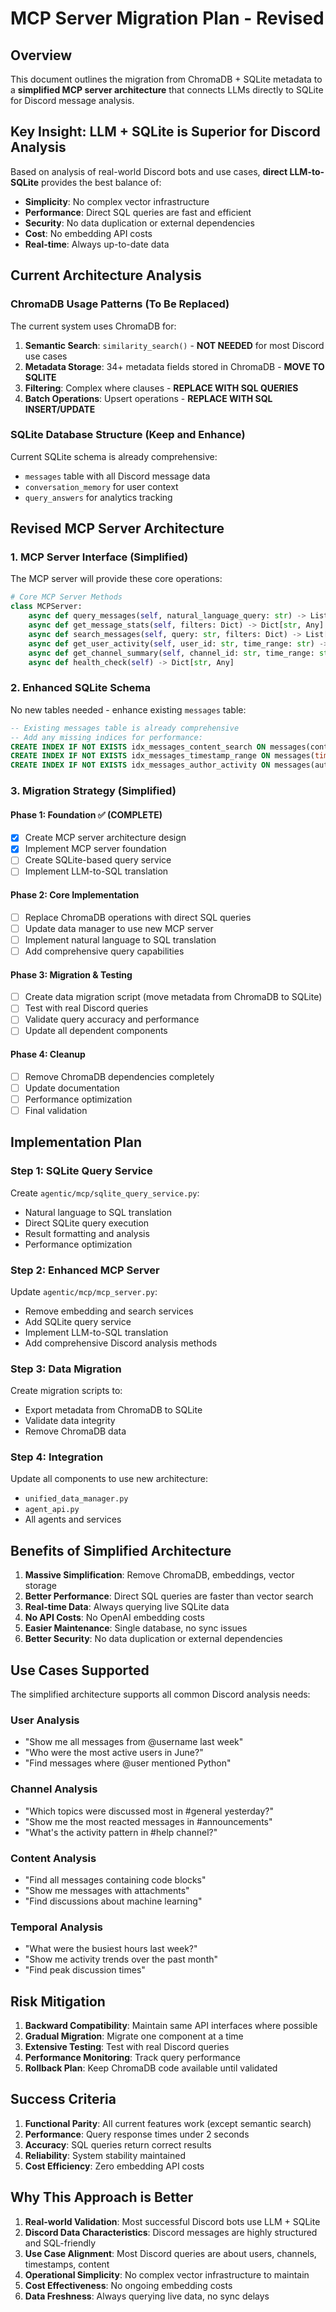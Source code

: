 # MCP Server Migration Plan - Revised

## Overview
This document outlines the migration from ChromaDB + SQLite metadata to a **simplified MCP server architecture** that connects LLMs directly to SQLite for Discord message analysis.

## Key Insight: LLM + SQLite is Superior for Discord Analysis

Based on analysis of real-world Discord bots and use cases, **direct LLM-to-SQLite** provides the best balance of:
- **Simplicity**: No complex vector infrastructure
- **Performance**: Direct SQL queries are fast and efficient
- **Security**: No data duplication or external dependencies
- **Cost**: No embedding API costs
- **Real-time**: Always up-to-date data

## Current Architecture Analysis

### ChromaDB Usage Patterns (To Be Replaced)
The current system uses ChromaDB for:
1. **Semantic Search**: `similarity_search()` - **NOT NEEDED** for most Discord use cases
2. **Metadata Storage**: 34+ metadata fields stored in ChromaDB - **MOVE TO SQLITE**
3. **Filtering**: Complex where clauses - **REPLACE WITH SQL QUERIES**
4. **Batch Operations**: Upsert operations - **REPLACE WITH SQL INSERT/UPDATE**

### SQLite Database Structure (Keep and Enhance)
Current SQLite schema is already comprehensive:
- `messages` table with all Discord message data
- `conversation_memory` for user context
- `query_answers` for analytics tracking

## Revised MCP Server Architecture

### 1. MCP Server Interface (Simplified)
The MCP server will provide these core operations:

```python
# Core MCP Server Methods
class MCPServer:
    async def query_messages(self, natural_language_query: str) -> List[Dict]
    async def get_message_stats(self, filters: Dict) -> Dict[str, Any]
    async def search_messages(self, query: str, filters: Dict) -> List[Dict]
    async def get_user_activity(self, user_id: str, time_range: str) -> Dict[str, Any]
    async def get_channel_summary(self, channel_id: str, time_range: str) -> Dict[str, Any]
    async def health_check(self) -> Dict[str, Any]
```

### 2. Enhanced SQLite Schema
No new tables needed - enhance existing `messages` table:

```sql
-- Existing messages table is already comprehensive
-- Add any missing indices for performance:
CREATE INDEX IF NOT EXISTS idx_messages_content_search ON messages(content);
CREATE INDEX IF NOT EXISTS idx_messages_timestamp_range ON messages(timestamp);
CREATE INDEX IF NOT EXISTS idx_messages_author_activity ON messages(author_id, timestamp);
```

### 3. Migration Strategy (Simplified)

#### Phase 1: Foundation ✅ (COMPLETE)
- [x] Create MCP server architecture design
- [x] Implement MCP server foundation
- [ ] Create SQLite-based query service
- [ ] Implement LLM-to-SQL translation

#### Phase 2: Core Implementation
- [ ] Replace ChromaDB operations with direct SQL queries
- [ ] Update data manager to use new MCP server
- [ ] Implement natural language to SQL translation
- [ ] Add comprehensive query capabilities

#### Phase 3: Migration & Testing
- [ ] Create data migration script (move metadata from ChromaDB to SQLite)
- [ ] Test with real Discord queries
- [ ] Validate query accuracy and performance
- [ ] Update all dependent components

#### Phase 4: Cleanup
- [ ] Remove ChromaDB dependencies completely
- [ ] Update documentation
- [ ] Performance optimization
- [ ] Final validation

## Implementation Plan

### Step 1: SQLite Query Service
Create `agentic/mcp/sqlite_query_service.py`:
- Natural language to SQL translation
- Direct SQLite query execution
- Result formatting and analysis
- Performance optimization

### Step 2: Enhanced MCP Server
Update `agentic/mcp/mcp_server.py`:
- Remove embedding and search services
- Add SQLite query service
- Implement LLM-to-SQL translation
- Add comprehensive Discord analysis methods

### Step 3: Data Migration
Create migration scripts to:
- Export metadata from ChromaDB to SQLite
- Validate data integrity
- Remove ChromaDB data

### Step 4: Integration
Update all components to use new architecture:
- `unified_data_manager.py`
- `agent_api.py`
- All agents and services

## Benefits of Simplified Architecture

1. **Massive Simplification**: Remove ChromaDB, embeddings, vector storage
2. **Better Performance**: Direct SQL queries are faster than vector search
3. **Real-time Data**: Always querying live SQLite data
4. **No API Costs**: No OpenAI embedding costs
5. **Easier Maintenance**: Single database, no sync issues
6. **Better Security**: No data duplication or external dependencies

## Use Cases Supported

The simplified architecture supports all common Discord analysis needs:

### User Analysis
- "Show me all messages from @username last week"
- "Who were the most active users in June?"
- "Find messages where @user mentioned Python"

### Channel Analysis  
- "Which topics were discussed most in #general yesterday?"
- "Show me the most reacted messages in #announcements"
- "What's the activity pattern in #help channel?"

### Content Analysis
- "Find all messages containing code blocks"
- "Show me messages with attachments"
- "Find discussions about machine learning"

### Temporal Analysis
- "What were the busiest hours last week?"
- "Show me activity trends over the past month"
- "Find peak discussion times"

## Risk Mitigation

1. **Backward Compatibility**: Maintain same API interfaces where possible
2. **Gradual Migration**: Migrate one component at a time
3. **Extensive Testing**: Test with real Discord queries
4. **Performance Monitoring**: Track query performance
5. **Rollback Plan**: Keep ChromaDB code available until validated

## Success Criteria

1. **Functional Parity**: All current features work (except semantic search)
2. **Performance**: Query response times under 2 seconds
3. **Accuracy**: SQL queries return correct results
4. **Reliability**: System stability maintained
5. **Cost Efficiency**: Zero embedding API costs

## Why This Approach is Better

1. **Real-world Validation**: Most successful Discord bots use LLM + SQLite
2. **Discord Data Characteristics**: Discord messages are highly structured and SQL-friendly
3. **Use Case Alignment**: Most Discord queries are about users, channels, timestamps, content
4. **Operational Simplicity**: No complex vector infrastructure to maintain
5. **Cost Effectiveness**: No ongoing embedding costs
6. **Data Freshness**: Always querying live data, no sync delays 